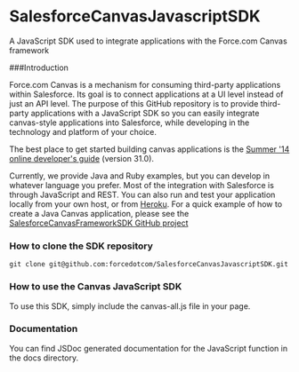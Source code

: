 SalesforceCanvasJavascriptSDK
=============================

A JavaScript SDK used to integrate applications with the Force.com Canvas framework


###Introduction

Force.com Canvas is a mechanism for consuming third-party applications within Salesforce. Its goal is to connect applications at a UI level instead of just an API level. The purpose of this GitHub repository is to provide third-party applications with a JavaScript SDK so you can easily integrate canvas-style applications into Salesforce, while developing in the technology and platform of your choice. 

The best place to get started building canvas applications is the [Summer '14 online developer's guide](http://www.salesforce.com/us/developer/docs/platform_connect/index.htm) (version 31.0).

Currently, we provide Java and Ruby examples, but you can develop in whatever language you prefer. Most of the integration with Salesforce is through JavaScript and REST. You can also run and test your application locally from your own host, or from [Heroku](http://www.heroku.com/).  For a quick example of how to create a Java Canvas application, please see the [SalesforceCanvasFrameworkSDK GitHub project](https://github.com/forcedotcom/SalesforceCanvasFrameworkSDK)


### How to clone the SDK repository

	git clone git@github.com:forcedotcom/SalesforceCanvasJavascriptSDK.git

### How to use the Canvas JavaScript SDK
To use this SDK, simply include the canvas-all.js file in your page.

### Documentation
You can find JSDoc generated documentation for the JavaScript function in the docs directory.
